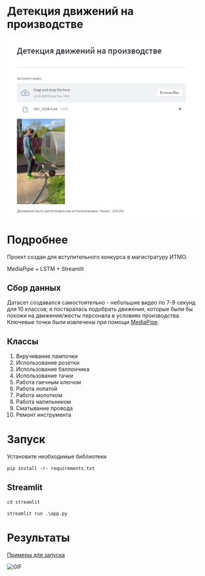
# Детекция движений на производстве
![Dashboard](https://github.com/LazarevaL/AI_masters_project/blob/main/demo/screenshot1.PNG)

# Подробнее 

Проект создан для вступительного конкурса в магистратуру ИТМО. 

MediaPipe + LSTM + Streamlit


## Сбор данных
Датасет создавался самостоятельно - небольшие видео по 7-9 секунд для 10 классов; я постаралась подобрать движения, которые были бы похожи на движения/жесты персонала в условиях производства. Ключевые точки были извлечены при помощи [MediaPipe](https://mediapipe.dev/).

## Классы
1. Вкручивание лампочки
2. Использование розетки 
3. Использование баллончика
4. Использование тачки
5. Работа гаечным ключом
6. Работа лопатой
7. Работа молотком
8. Работа напильником
9. Сматывание провода
10. Ремонт инструмента

# Запуск

Установите необходимые библиотеки

```
pip install -r- requirements.txt
```
## Streamlit

```
cd streamlit
```

```
streamlit run .\app.py
```

# Результаты

[Примеры для запуска](https://drive.google.com/drive/folders/1Dlm17a-9n4bn9UoC3iq6pghwDotzrqTx?usp=sharing)

![GIF](https://github.com/LazarevaL/AI_masters_project/blob/main/demo/1.gif?raw=true)


